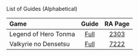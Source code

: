 List of Guides (Alphabetical) 

|Game|Guide|RA Page|
|:--|:--:|:--:|
|Legend of Hero Tonma|[Full](Legend-of-Hero-Tonma-(PC-Engine))|[2303](https://retroachievements.org/game/2303)|
|Valkyrie no Densetsu|[Full](Valkyrie-no-Densetsu)|[7222](https://retroachievements.org/game/7222)|